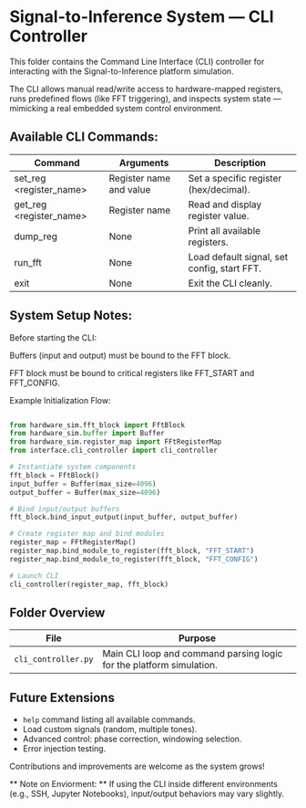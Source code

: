 # Signal-to-Inference System — CLI Controller
This folder contains the Command Line Interface (CLI) controller for interacting with the Signal-to-Inference platform simulation.

The CLI allows manual read/write access to hardware-mapped registers, runs predefined flows (like FFT triggering), and inspects system state — mimicking a real embedded system control environment.

## Available CLI Commands:

| Command                         | Arguments                      | Description                                 |
|---------------------------------|--------------------------------|---------------------------------------------|
| set_reg <register_name> <value> | Register name and value        | Set a specific register (hex/decimal).      |
| get_reg <register_name>         | Register name                  | Read and display register value.            |
| dump_reg                        | None                           | Print all available registers.              |
| run_fft                         | None                           | Load default signal, set config, start FFT. |
| exit                            | None                           | Exit the CLI cleanly.                       |


## System Setup Notes:

Before starting the CLI:

Buffers (input and output) must be bound to the FFT block.

FFT block must be bound to critical registers like FFT_START and FFT_CONFIG.

Example Initialization Flow:

```python

from hardware_sim.fft_block import FftBlock
from hardware_sim.buffer import Buffer
from hardware_sim.register_map import FFtRegisterMap
from interface.cli_controller import cli_controller

# Instantiate system components
fft_block = FftBlock()
input_buffer = Buffer(max_size=4096)
output_buffer = Buffer(max_size=4096)

# Bind input/output buffers
fft_block.bind_input_output(input_buffer, output_buffer)

# Create register map and bind modules
register_map = FFtRegisterMap()
register_map.bind_module_to_register(fft_block, "FFT_START")
register_map.bind_module_to_register(fft_block, "FFT_CONFIG")

# Launch CLI
cli_controller(register_map, fft_block)

```

## Folder Overview

| File                  | Purpose                                                               |
|-----------------------|-----------------------------------------------------------------------|
| `cli_controller.py`   | Main CLI loop and command parsing logic for the platform simulation.  |

## Future Extensions

- `help` command listing all available commands.
- Load custom signals (random, multiple tones).
- Advanced control: phase correction, windowing selection.
- Error injection testing.

Contributions and improvements are welcome as the system grows!

** Note on Enviorment: **
If using the CLI inside different environments (e.g., SSH, Jupyter Notebooks), input/output behaviors may vary slightly.